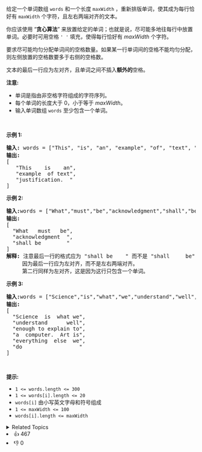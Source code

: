 <p>给定一个单词数组&nbsp;<code>words</code> 和一个长度&nbsp;<code>maxWidth</code>&nbsp;，重新排版单词，使其成为每行恰好有&nbsp;<code>maxWidth</code>&nbsp;个字符，且左右两端对齐的文本。</p>

<p>你应该使用 “<strong>贪心算法</strong>” 来放置给定的单词；也就是说，尽可能多地往每行中放置单词。必要时可用空格&nbsp;<code>' '</code>&nbsp;填充，使得每行恰好有 <em>maxWidth</em>&nbsp;个字符。</p>

<p>要求尽可能均匀分配单词间的空格数量。如果某一行单词间的空格不能均匀分配，则左侧放置的空格数要多于右侧的空格数。</p>

<p>文本的最后一行应为左对齐，且单词之间不插入<strong>额外的</strong>空格。</p>

<p><strong>注意:</strong></p>

<ul> 
 <li>单词是指由非空格字符组成的字符序列。</li> 
 <li>每个单词的长度大于 0，小于等于&nbsp;<em>maxWidth</em>。</li> 
 <li>输入单词数组 <code>words</code>&nbsp;至少包含一个单词。</li> 
</ul>

<p>&nbsp;</p>

<p><strong>示例 1:</strong></p>

<pre>
<strong>输入: </strong>words = ["This", "is", "an", "example", "of", "text", "justification."], maxWidth = 16
<strong>输出:</strong>
[
&nbsp; &nbsp;"This &nbsp; &nbsp;is &nbsp; &nbsp;an",
&nbsp; &nbsp;"example &nbsp;of text",
&nbsp; &nbsp;"justification. &nbsp;"
]
</pre>

<p><strong>示例&nbsp;2:</strong></p>

<pre>
<strong>输入:</strong>words = ["What","must","be","acknowledgment","shall","be"], maxWidth = 16
<strong>输出:</strong>
[
&nbsp; "What &nbsp; must &nbsp; be",
&nbsp; "acknowledgment &nbsp;",
&nbsp; "shall be &nbsp; &nbsp; &nbsp; &nbsp;"
]
<strong>解释: </strong>注意最后一行的格式应为 "shall be    " 而不是 "shall     be",
&nbsp;    因为最后一行应为左对齐，而不是左右两端对齐。       
     第二行同样为左对齐，这是因为这行只包含一个单词。
</pre>

<p><strong>示例&nbsp;3:</strong></p>

<pre>
<strong>输入:</strong>words = ["Science","is","what","we","understand","well","enough","to","explain","to","a","computer.","Art","is","everything","else","we","do"]，maxWidth = 20
<strong>输出:</strong>
[
&nbsp; "Science &nbsp;is &nbsp;what we",
  "understand &nbsp; &nbsp; &nbsp;well",
&nbsp; "enough to explain to",
&nbsp; "a &nbsp;computer. &nbsp;Art is",
&nbsp; "everything &nbsp;else &nbsp;we",
&nbsp; "do &nbsp; &nbsp; &nbsp; &nbsp; &nbsp; &nbsp; &nbsp; &nbsp; &nbsp;"
]
</pre>

<p>&nbsp;</p>

<p><strong>提示:</strong></p>

<ul> 
 <li><code>1 &lt;= words.length &lt;= 300</code></li> 
 <li><code>1 &lt;= words[i].length &lt;= 20</code></li> 
 <li><code>words[i]</code>&nbsp;由小写英文字母和符号组成</li> 
 <li><code>1 &lt;= maxWidth &lt;= 100</code></li> 
 <li><code>words[i].length &lt;= maxWidth</code></li> 
</ul>

<div><details><summary>Related Topics</summary><div><li>数组</li><li>字符串</li><li>模拟</li></div></details></div>
<div><li>👍 467</li><li>👎 0</li></div>